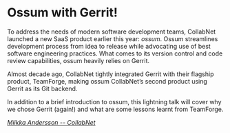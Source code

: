 # Ossum with Gerrit!

To address the needs of modern software development teams, CollabNet launched a new SaaS
product earlier this year: *ossum*. Ossum streamlines development process from idea to
release while advocating use of best software engineering practices. What comes to its
version control and code review capabilities, ossum heavily relies on Gerrit.

Almost decade ago, CollabNet tightly integrated Gerrit with their flagship product,
TeamForge, making ossum CollabNet’s second product using Gerrit as its Git backend.

In addition to a brief introduction to ossum, this lightning talk will cover why we
chose Gerrit (again!) and what are some lessons learnt from TeamForge.

*[Miikka Andersson -- CollabNet](../speakers.md#mandersson)*
